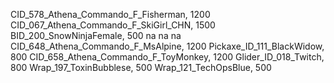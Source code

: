 CID_578_Athena_Commando_F_Fisherman, 1200
CID_067_Athena_Commando_F_SkiGirl_CHN, 1500
 BID_200_SnowNinjaFemale, 500
na
na
na
 CID_648_Athena_Commando_F_MsAlpine, 1200
 Pickaxe_ID_111_BlackWidow, 800
CID_658_Athena_Commando_F_ToyMonkey, 1200
 Glider_ID_018_Twitch, 800
Wrap_197_ToxinBubblese, 500
 Wrap_121_TechOpsBlue, 500
 
